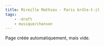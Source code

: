 ```yaml
---
title: Mireille Mathieu - Paris brûle-t-il
tags:
    - -draft
    - musique/chanson
---
```


Page créée automatiquement, mais vide.
